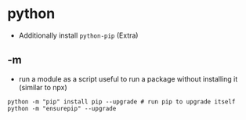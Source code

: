 # python

- Additionally install `python-pip` (Extra)

## -m

- run a module as a script
 useful to run a package without installing it (similar to npx)

```shell
python -m "pip" install pip --upgrade # run pip to upgrade itself
python -m "ensurepip" --upgrade
```
